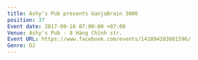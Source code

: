```yaml
---
title: Ashy's Pub presents GanjaBrain 3000
position: 37
Event date: 2017-09-10 07:00:00 +07:00
Venue: Ashy's Pub - 8 Hàng Chĩnh str.
Event URL: https://www.facebook.com/events/141894203081596/
Genre: DJ
---
```


